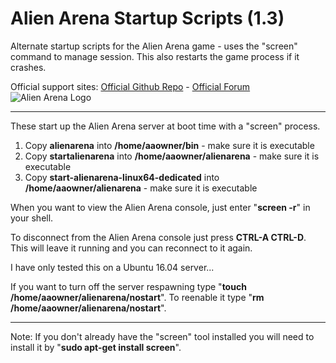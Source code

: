 # Alien Arena Startup Scripts (1.3)
Alternate startup scripts for the Alien Arena game - uses the "screen" command to manage session. This also restarts the game process if it crashes.

Official support sites: [Official Github Repo](https://github.com/fstltna/AlienArenaStartup) - [Official Forum](https://alienarena.gameplayer.club/index.php/forum/alien-arena-tools) 
 ![Alien Arena Logo](https://FPS.GamePlayer.club/aa2k12logo2.jpg) 

---

These start up the Alien Arena server at boot time with a "screen" process.

1. Copy **alienarena** into **/home/aaowner/bin** - make sure it is executable
2. Copy **startalienarena** into **/home/aaowner/alienarena** - make sure it is executable
3. Copy **start-alienarena-linux64-dedicated** into **/home/aaowner/alienarena** - make sure it is executable

When you want to view the Alien Arena console, just enter "**screen -r**" in your shell.

To disconnect from the Alien Arena console just press **CTRL-A CTRL-D**. This will leave it running and you can reconnect to it again.

I have only tested this on a Ubuntu 16.04 server...

If you want to turn off the server respawning type "**touch /home/aaowner/alienarena/nostart**". To reenable it type "**rm /home/aaowner/alienarena/nostart**".

---
Note: If you don't already have the "screen" tool installed you will need to install it by "**sudo apt-get install screen**".
